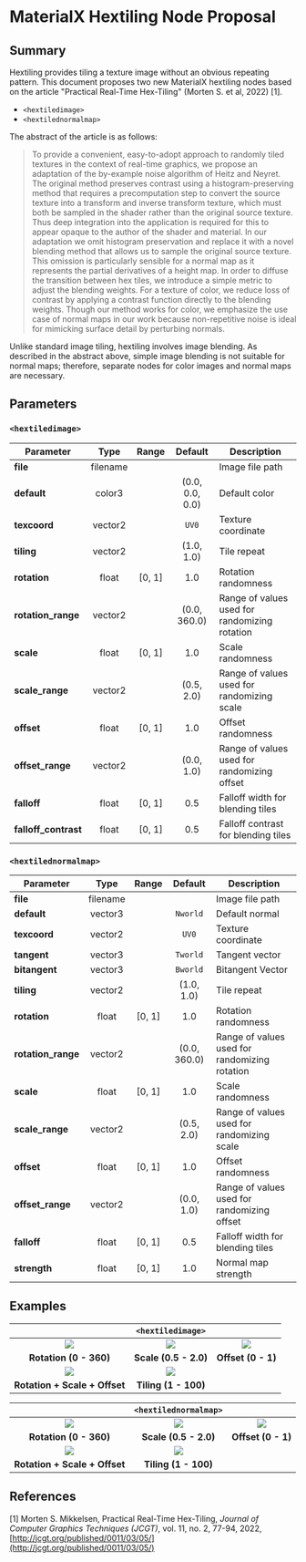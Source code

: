 # MaterialX Hextiling Node Proposal


## Summary

Hextiling provides tiling a texture image without an obvious repeating pattern. This document proposes two new MaterialX hextiling nodes based on the article "Practical Real-Time Hex-Tiling" (Morten S. et al, 2022) \[1\].

* `<hextiledimage>`
* `<hextilednormalmap>`

The abstract of the article is as follows:

> To provide a convenient, easy-to-adopt approach to randomly tiled textures in the context of real-time graphics, we propose an adaptation of the by-example noise algorithm of Heitz and Neyret. The original method preserves contrast using a histogram-preserving method that requires a precomputation step to convert the source texture into a transform and inverse transform texture, which must both be sampled in the shader rather than the original source texture. Thus deep integration into the application is required for this to appear opaque to the author of the shader and material. In our adaptation we omit histogram preservation and replace it with a novel blending method that allows us to sample the original source texture. This omission is particularly sensible for a normal map as it represents the partial derivatives of a height map. In order to diffuse the transition between hex tiles, we introduce a simple metric to adjust the blending weights. For a texture of color, we reduce loss of contrast by applying a contrast function directly to the blending weights. Though our method works for color, we emphasize the use case of normal maps in our work because non-repetitive noise is ideal for mimicking surface detail by perturbing normals.

Unlike standard image tiling, hextiling involves image blending. As described in the abstract above, simple image blending is not suitable for normal maps; therefore, separate nodes for color images and normal maps are necessary.


## Parameters

### `<hextiledimage>`

<center>

| Parameter            |   Type   |  Range   |     Default     | Description                                   |
| -------------------- | :------: | :------: | :-------------: | --------------------------------------------- |
| **file**             | filename |          |                 | Image file path                               |
| **default**          |  color3  |          | (0.0, 0.0, 0.0) | Default color                                 |
| **texcoord**         | vector2  |          |      `UV0`      | Texture coordinate                            |
| **tiling**           | vector2  |          |   (1.0, 1.0)    | Tile repeat                                   |
| **rotation**         |  float   | \[0, 1\] |       1.0       | Rotation randomness                           |
| **rotation_range**   | vector2  |          |  (0.0, 360.0)   | Range of values used for randomizing rotation |
| **scale**            |  float   | \[0, 1\] |       1.0       | Scale randomness                              |
| **scale_range**      | vector2  |          |   (0.5, 2.0)    | Range of values used for randomizing scale    |
| **offset**           |  float   | \[0, 1\] |       1.0       | Offset randomness                             |
| **offset_range**     | vector2  |          |   (0.0, 1.0)    | Range of values used for randomizing offset   |
| **falloff**          |  float   | \[0, 1\] |       0.5       | Falloff width for blending tiles              |
| **falloff_contrast** |  float   | \[0, 1\] |       0.5       | Falloff contrast for blending tiles           |

</center>

### `<hextilednormalmap>`

<center>

| Parameter          |   Type   |  Range   |   Default    | Description                                   |
| ------------------ | :------: | :------: | :----------: | --------------------------------------------- |
| **file**           | filename |          |              | Image file path                               |
| **default**        | vector3  |          |   `Nworld`   | Default normal                                |
| **texcoord**       | vector2  |          |    `UV0`     | Texture coordinate                            |
| **tangent**        | vector3  |          |   `Tworld`   | Tangent vector                                |
| **bitangent**      | vector3  |          |   `Bworld`   | Bitangent Vector                              |
| **tiling**         | vector2  |          |  (1.0, 1.0)  | Tile repeat                                   |
| **rotation**       |  float   | \[0, 1\] |     1.0      | Rotation randomness                           |
| **rotation_range** | vector2  |          | (0.0, 360.0) | Range of values used for randomizing rotation |
| **scale**          |  float   | \[0, 1\] |     1.0      | Scale randomness                              |
| **scale_range**    | vector2  |          |  (0.5, 2.0)  | Range of values used for randomizing scale    |
| **offset**         |  float   | \[0, 1\] |     1.0      | Offset randomness                             |
| **offset_range**   | vector2  |          |  (0.0, 1.0)  | Range of values used for randomizing offset   |
| **falloff**        |  float   | \[0, 1\] |     0.5      | Falloff width for blending tiles              |
| **strength**       |  float   | \[0, 1\] |     1.0      | Normal map strength                           |

</center>


## Examples

<center>

|                                  |       `<hextiledimage>`        |                                |
| :------------------------------: | :----------------------------: | :----------------------------: |
| ![](./images/image_rotation.gif) | ![](./images/image_scale.gif)  | ![](./images/image_offset.gif) |
|      **Rotation (0 - 360)**      |     **Scale (0.5 - 2.0)**      |       **Offset (0 - 1)**       |
|   ![](./images/image_rso.gif)    | ![](./images/image_tiling.gif) |                                |
|  **Rotation + Scale + Offset**   |      **Tiling (1 - 100)**      |                                |


|                                   |      `<hextilednormalmap>`      |                                 |
| :-------------------------------: | :-----------------------------: | :-----------------------------: |
| ![](./images/normal_rotation.gif) | ![](./images/normal_scale.gif)  | ![](./images/normal_offset.gif) |
|      **Rotation (0 - 360)**       |      **Scale (0.5 - 2.0)**      |       **Offset (0 - 1)**        |
|   ![](./images/normal_rso.gif)    | ![](./images/normal_tiling.gif) |                                 |
|   **Rotation + Scale + Offset**   |      **Tiling (1 - 100)**       |                                 |

</center>


## References

\[1\] Morten S. Mikkelsen, Practical Real-Time Hex-Tiling, *Journal of Computer Graphics Techniques (JCGT)*, vol. 11, no. 2, 77-94, 2022, [http://jcgt.org/published/0011/03/05/](http://jcgt.org/published/0011/03/05/)  